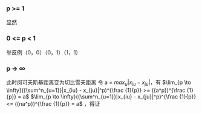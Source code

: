 ### p >= 1
显然
### 0 <= p < 1
举反例（0，0）（0，1）（1，1）
### p -> ∞
此时闵可夫斯基距离变为切比雪夫距离
令 a = $max_u$|$x_{iu} - x_{ju}$|，有
$\lim_{p \to \infty}({\sum^n_{u=1}}|x_{iu} - x_{ju}|^p)^{\frac {1}{p}} >= ({a^p})^{\frac {1}{p}} = a$ 
$\lim_{p \to \infty}({\sum^n_{u=1}}|x_{iu} - x_{ju}|^p)^{\frac {1}{p}} <= ({na^p})^{\frac {1}{p}} = a$ ，得证
